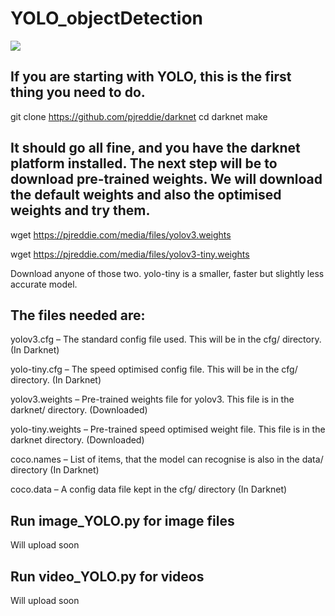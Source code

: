 # YOLO_objectDetection

![](implementation.gif)

## If you are starting with YOLO, this is the first thing you need to do.

git clone https://github.com/pjreddie/darknet
cd darknet
make

## It should go all fine, and you have the darknet platform installed. The next step will be to download pre-trained weights. We will download the default weights and also the optimised weights and try them.

wget https://pjreddie.com/media/files/yolov3.weights

wget https://pjreddie.com/media/files/yolov3-tiny.weights

Download anyone of those two. yolo-tiny is a smaller, faster but slightly less accurate model.

## The files needed are:

yolov3.cfg – The standard config file used. This will be in the cfg/ directory. (In Darknet)

yolo-tiny.cfg – The speed optimised config file. This will be in the cfg/ directory. (In Darknet)

yolov3.weights – Pre-trained weights file for yolov3. This file is in the darknet/ directory. (Downloaded)

yolo-tiny.weights – Pre-trained speed optimised weight file. This file is in the darknet directory. (Downloaded)

coco.names – List of items, that the model can recognise is also in the data/ directory (In Darknet)

coco.data – A config data file kept in the cfg/ directory (In Darknet)


## Run image_YOLO.py for image files
Will upload soon
## Run video_YOLO.py for videos
Will upload soon



